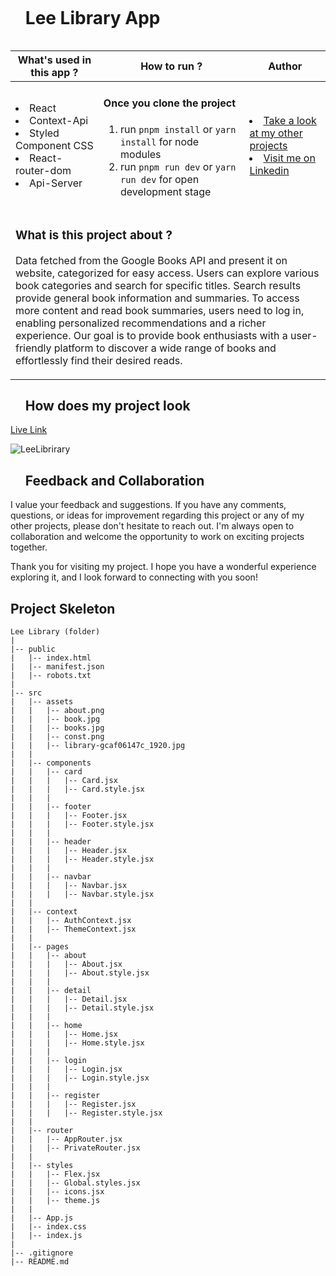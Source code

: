 <div id="user-content-toc">
  <ul align="left">
    <summary><h1 style="display: inline-block">Lee Library App</h1></summary>
  </ul>
</div>

<table>
   <thead>
        <tr>
            <th>What's used in this app ?</th>
            <th>How to run ?</th>
            <th>Author</th>
        </tr>
    </thead>
  <tbody>
  <tr>
    <td> <li> React  <li> Context-Api <li> Styled Component CSS <li>React-router-dom <li>Api-Server  </td>
    <td>  <h4>Once you clone the project</h4>  
      
 1) run  `pnpm install`  or `yarn install` for node modules
 2) run `pnpm run dev` or `yarn run dev` for open development stage
    
   </td>
    <td> <li> <a href="https://github.com/AliDurul">Take a look at my other projects</a> <li> <a href="https://www.linkedin.com/in/ali-durul/">Visit me on Linkedin</a> 
  </tr>
  <tr>
    <td colspan="3"><h3>What is this project about ?</h3> 
<p>
Data fetched from the Google Books API and present it on website, categorized for easy access. Users can explore various book categories and search for specific titles. Search results provide general book information and summaries. To access more content and read book summaries, users need to log in, enabling personalized recommendations and a richer experience. Our goal is to provide book enthusiasts with a user-friendly platform to discover a wide range of books and effortlessly find their desired reads.
</p>
    </td>
  </tr>
      </tbody>
</table>




<div id="user-content-toc">
  <ul align="left">
    <summary><h2>How does my project look</h2></summary>
  </ul>
</div>

[Live Link](https://lee-library.vercel.app)

![LeeLibrirary](https://github.com/AliDurul/Lee-Library/assets/80897590/76766085-6395-4bbd-a285-6acbaab5bedc)

<div id="user-content-toc">
  <ul align="left">
    <summary><h2>Feedback and Collaboration</h2></summary>
  </ul>
</div>
I value your feedback and suggestions. If you have any comments, questions, or ideas for improvement regarding this project or any of my other projects, please don't hesitate to reach out. I'm always open to collaboration and welcome the opportunity to work on exciting projects together.

Thank you for visiting my project. I hope you have a wonderful experience exploring it, and I look forward to connecting with you soon!


## Project Skeleton
```
Lee Library (folder)
|
|-- public
|   |-- index.html
|   |-- manifest.json
|   |-- robots.txt
|
|-- src
|   |-- assets
|   |   |-- about.png
|   |   |-- book.jpg
|   |   |-- books.jpg
|   |   |-- const.png
|   |   |-- library-gcaf06147c_1920.jpg
|   |
|   |-- components
|   |   |-- card
|   |   |   |-- Card.jsx
|   |   |   |-- Card.style.jsx
|   |   |
|   |   |-- footer
|   |   |   |-- Footer.jsx
|   |   |   |-- Footer.style.jsx
|   |   |
|   |   |-- header
|   |   |   |-- Header.jsx
|   |   |   |-- Header.style.jsx
|   |   |
|   |   |-- navbar
|   |   |   |-- Navbar.jsx
|   |   |   |-- Navbar.style.jsx
|   |
|   |-- context
|   |   |-- AuthContext.jsx
|   |   |-- ThemeContext.jsx
|   |
|   |-- pages
|   |   |-- about
|   |   |   |-- About.jsx
|   |   |   |-- About.style.jsx
|   |   |
|   |   |-- detail
|   |   |   |-- Detail.jsx
|   |   |   |-- Detail.style.jsx
|   |   |
|   |   |-- home
|   |   |   |-- Home.jsx
|   |   |   |-- Home.style.jsx
|   |   |
|   |   |-- login
|   |   |   |-- Login.jsx
|   |   |   |-- Login.style.jsx
|   |   |
|   |   |-- register
|   |   |   |-- Register.jsx
|   |   |   |-- Register.style.jsx
|   |
|   |-- router
|   |   |-- AppRouter.jsx
|   |   |-- PrivateRouter.jsx
|   |
|   |-- styles
|   |   |-- Flex.jsx
|   |   |-- Global.styles.jsx
|   |   |-- icons.jsx
|   |   |-- theme.js
|   |
|   |-- App.js
|   |-- index.css
|   |-- index.js
|
|-- .gitignore
|-- README.md
```

